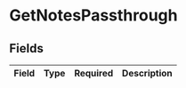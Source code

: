 # GetNotesPassthrough


## Fields

| Field       | Type        | Required    | Description |
| ----------- | ----------- | ----------- | ----------- |